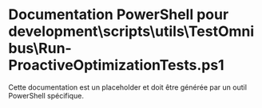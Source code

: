 # Documentation PowerShell pour development\scripts\utils\TestOmnibus\Run-ProactiveOptimizationTests.ps1

Cette documentation est un placeholder et doit être générée par un outil PowerShell spécifique.

